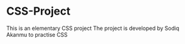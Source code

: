 # CSS-Project
This is an elementary CSS project 
The project is developed by Sodiq Akanmu to practise CSS 
